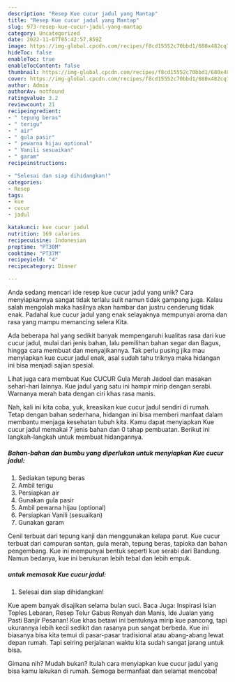 ```yaml
---
description: "Resep Kue cucur jadul yang Mantap"
title: "Resep Kue cucur jadul yang Mantap"
slug: 973-resep-kue-cucur-jadul-yang-mantap
category: Uncategorized
date: 2022-11-07T05:42:57.859Z
image: https://img-global.cpcdn.com/recipes/f8cd15552c70bbd1/680x482cq70/kue-cucur-jadul-foto-resep-utama.jpg
hideToc: false
enableToc: true
enableTocContent: false
thumbnail: https://img-global.cpcdn.com/recipes/f8cd15552c70bbd1/680x482cq70/kue-cucur-jadul-foto-resep-utama.jpg
cover: https://img-global.cpcdn.com/recipes/f8cd15552c70bbd1/680x482cq70/kue-cucur-jadul-foto-resep-utama.jpg
author: Admin
authorAv: notfound
ratingvalue: 3.2
reviewcount: 21
recipeingredient:
- " tepung beras"
- " terigu"
- " air"
- " gula pasir"
- " pewarna hijau optional"
- " Vanili sesuaikan"
- " garam"
recipeinstructions:

- "Selesai dan siap dihidangkan!"
categories:
- Resep
tags:
- kue
- cucur
- jadul

katakunci: kue cucur jadul 
nutrition: 169 calories
recipecuisine: Indonesian
preptime: "PT30M"
cooktime: "PT37M"
recipeyield: "4"
recipecategory: Dinner

---
```





Anda sedang mencari ide resep kue cucur jadul yang unik? Cara menyiapkannya sangat tidak terlalu sulit namun tidak gampang juga. Kalau salah mengolah maka hasilnya akan hambar dan justru cenderung tidak enak. Padahal kue cucur jadul yang enak selayaknya mempunyai aroma dan rasa yang mampu memancing selera Kita.





Ada beberapa hal yang sedikit banyak mempengaruhi kualitas rasa dari kue cucur jadul, mulai dari jenis bahan, lalu pemilihan bahan segar dan Bagus, hingga cara membuat dan menyajikannya. Tak perlu pusing jika mau menyiapkan kue cucur jadul enak,      asal sudah tahu triknya maka hidangan ini bisa menjadi sajian spesial.














Lihat juga cara membuat Kue CUCUR Gula Merah Jadoel dan masakan sehari-hari lainnya. Kue jadul yang satu ini hampir mirip dengan serabi. Warnanya merah bata dengan ciri khas rasa manis.






Nah, kali ini kita coba, yuk, kreasikan kue cucur jadul sendiri di rumah. Tetap dengan bahan sederhana, hidangan ini bisa memberi manfaat dalam membantu menjaga kesehatan tubuh kita. Kamu dapat menyiapkan Kue cucur jadul memakai 7 jenis bahan dan 0 tahap pembuatan. Berikut ini langkah-langkah untuk membuat hidangannya.

<!--inarticleads1-->

##### Bahan-bahan dan bumbu yang diperlukan untuk menyiapkan Kue cucur jadul:

1. Sediakan  tepung beras
1. Ambil  terigu
1. Persiapkan  air
1. Gunakan  gula pasir
1. Ambil  pewarna hijau (optional)
1. Persiapkan  Vanili (sesuaikan)
1. Gunakan  garam


Cenil terbuat dari tepung kanji dan menggunakan kelapa parut. Kue cucur terbuat dari campuran santan, gula merah, tepung beras, tapioka dan bahan pengembang. Kue ini mempunyai bentuk seperti kue serabi dari Bandung. Namun bedanya, kue ini berukuran lebih tebal dan lebih empuk. 

<!--inarticleads2-->

#####  untuk memasak Kue cucur jadul:


1. Selesai dan siap dihidangkan!

Kue apem banyak disajikan selama bulan suci. Baca Juga: Inspirasi Isian Toples Lebaran, Resep Telur Gabus Renyah dan Manis, Ide Jualan yang Pasti Banjir Pesanan! Kue khas betawi ini bentuknya mirip kue pancong, tapi ukurannya lebih kecil sedikit dan rasanya pun sangat berbeda. Kue ini biasanya bisa kita temui di pasar-pasar tradisional atau abang-abang lewat depan rumah. Tapi seiring perjalanan waktu kita sudah sangat jarang untuk bisa. 

Gimana nih? Mudah bukan? Itulah cara menyiapkan kue cucur jadul yang bisa kamu lakukan di rumah. Semoga bermanfaat dan selamat mencoba!
